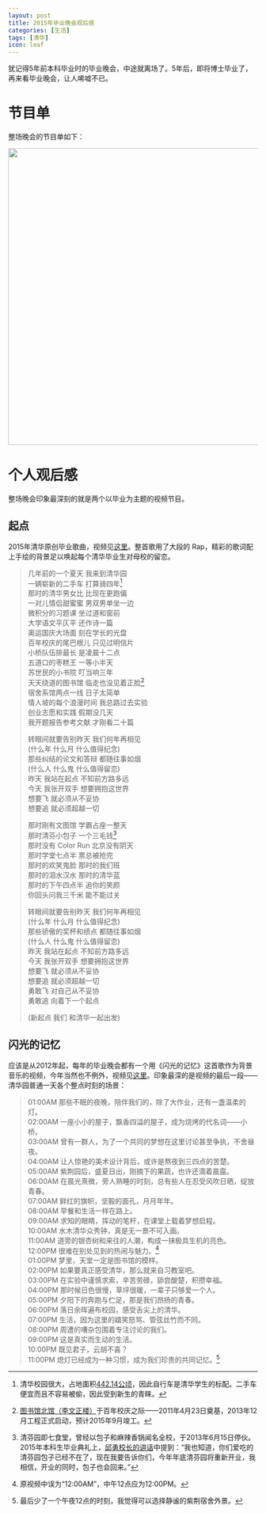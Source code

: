 ```yaml
---
layout: post
title: 2015年毕业晚会观后感
categories: [生活]
tags: [清华]
icon: leaf
---
```

犹记得5年前本科毕业时的毕业晚会，中途就离场了。5年后，即将博士毕业了，再来看毕业晚会，让人唏嘘不已。

# 节目单
整场晚会的节目单如下：

<img class="center" src="{{site.url}}/image/2015-07/2015-Graduation-Party.png" width="600px">

# 个人观后感

整场晚会印象最深刻的就是两个以毕业为主题的视频节目。

## 起点

2015年清华原创毕业歌曲，视频见[这里](http://v.youku.com/v_show/id_XMTI4MjE1OTY1Mg==.html?from=s1.8-1-1.2)。整首歌用了大段的 Rap，精彩的歌词配上手绘的背景足以唤起每个清华毕业生对母校的留恋。

> 几年前的一个夏天 我来到清华园  
> 一辆崭新的二手车 打算骑四年[^1]  
> 那时的清华男女比 比现在更跑偏  
> 一对儿情侣甜蜜蜜 男双男单坐一边  
> 微积分的习题课 坐过道和窗前  
> 大学语文平仄平 还作诗一篇  
> 奥运国庆大场面 刻在学长的光盘  
> 百年校庆的尾巴根儿 只见过明信片  
> 小桥队伍排最长 是凌晨十二点  
> 五道口的枣糕王 一等小半天  
> 苏世民的小书院 叮当响三年  
> 天天绕道的图书馆 临走也没见着正脸[^2]  
> 宿舍系馆两点一线 日子太简单  
> 情人坡的每个浪漫时间 我总路过去实验  
> 创业志愿和实践 假期没几天  
> 我开题报告参考文献 才刚看二十篇  
> 
> 转眼间就要告别昨天 我们何年再相见  
> (什么年 什么月 什么值得纪念)  
> 那些纠结的论文和答辩 都随往事如烟  
> (什么人 什么鬼 什么值得留恋)  
> 昨天 我站在起点 不知前方路多远  
> 今天 我张开双手 想要拥抱这世界  
> 想要飞 就必须从不妥协  
> 想要追 就必须超越一切  
> 
> 那时刚有文图馆 学霸占座一整天  
> 那时清芬小包子 一个三毛钱[^3]  
> 那时没有 Color Run 北京没有阴天  
> 那时学堂七点半 票总被抢完  
> 那时的欢笑鬼脸 那时的我们班  
> 那时的泪水汉水 那时的清华蓝  
> 那时的下午四点半 追你的笑颜  
> 你回头问我三千米 能不能过关  
> 
> 转眼间就要告别昨天 我们何年再相见  
> (什么年 什么月 什么值得纪念)  
> 那些骄傲的奖杯和绩点 都随往事如烟  
> (什么人 什么鬼 什么值得留恋)  
> 昨天 我站在起点 不知前方路多远  
> 今天 我张开双手 想要拥抱这世界  
> 想要飞 就必须从不妥协  
> 想要追 就必须超越一切  
> 勇敢飞 对自己从不妥协  
> 勇敢追 向着下一个起点  
> 
> (新起点 我们 和清华一起出发)

## 闪光的记忆

应该是从2012年起，每年的毕业晚会都有一个用《闪光的记忆》这首歌作为背景音乐的视频，今年当然也不例外，视频见[这里](http://v.qq.com/iframe/player.html?vid=h01594giz7r&width=670&height=502.5&auto=0)。印象最深的是视频的最后一段——清华园普通一天各个整点时刻的场景：

> 01:00AM 那些不眠的夜晚，陪伴我们的，除了大作业，还有一盏温柔的灯。  
> 02:00AM 一座小小的屋子，飘香四溢的屋子，成为烧烤的代名词——小桥。  
> 03:00AM 曾有一群人，为了一个共同的梦想在这里讨论甚至争执，不舍昼夜。  
> 04:00AM 让人惊艳的美术设计背后，或许是熬夜到三四点的苦楚。  
> 05:00AM 紫荆园后，盛夏日出，刚摘下的果蔬，也许还滴着晨露。  
> 06:00AM 在晨光熹微，旁人熟睡的时刻，总有些人在忍受风吹日晒，绽放青春。  
> 07:00AM 鲜红的旗帜，坚毅的面孔，月月年年。  
> 08:00AM 早餐和生活一样在路上。  
> 09:00AM 求知的眼睛，挥动的笔杆，在课堂上载着梦想启程。  
> 10:00AM 水木清华众秀钟，真是无一景不可入画。  
> 11:00AM 道旁的银杏树和来往的人潮，构成一抹极具生机的亮色。  
> 12:00PM 很难在别处见到的热闹与魅力。[^4]  
> 01:00PM 梦里，天堂一定是图书馆的模样。  
> 02:00PM 如果要真正感受清华，那么就来自习教室吧。  
> 03:00PM 在实验中谨慎求索，辛苦劳碌，舔尝酸楚，积攒幸福。  
> 04:00PM 那时候日色很慢，草坪很暖，一辈子只够爱一个人。  
> 05:00PM 夕阳下的奔跑与伫足，那是我们昂扬的青春。  
> 06:00PM 落日余晖遍布校园，感受舌尖上的清华。  
> 07:00PM 生活，因为这里的嬉笑怒骂、管弦丝竹而不同。  
> 08:00PM 周遭的嘈杂包围着专注讨论的我们。  
> 09:00PM 这是真实而生动的生活。  
> 10:00PM 既见君子，云胡不喜？  
> 11:00PM 熄灯已经成为一种习惯，成为我们珍贵的共同记忆。[^5]  

[^1]: 清华校园很大，占地面积[442.14公顷](http://www.tsinghua.edu.cn/publish/newthu/newthu_cnt/about/about-6.html)，因此自行车是清华学生的标配。二手车便宜而且不容易被偷，因此受到新生的青睐。

[^2]: [图书馆北馆（李文正楼）](http://lib.tsinghua.edu.cn/about/beiguan/beiguan.html)于百年校庆之际——2011年4月23日奠基，2013年12月工程正式启动，预计2015年9月竣工。

[^3]: 清芬园即七食堂，曾经以包子和麻辣香锅闻名全校，于2013年6月15日停伙。2015年本科生毕业典礼上，[邱勇校长的讲话](http://news.tsinghua.edu.cn/publish/news/4205/2015/20150712090658606540272/20150712090658606540272_.html)中提到：“我也知道，你们爱吃的清芬园包子已经不在了，现在我要告诉你们，今年年底清芬园将重新开业，我相信，开业的同时，包子也会回来。”

[^4]: 原视频中误为“12:00AM”，中午12点应为12:00PM。

[^5]: 最后少了一个午夜12点的时刻，我觉得可以选择静谧的紫荆宿舍外景。
